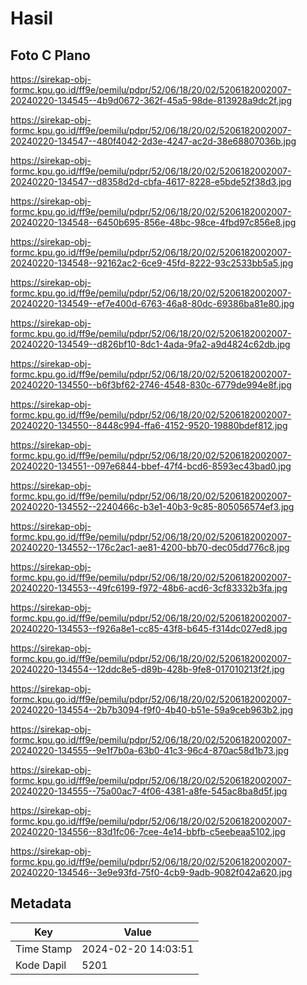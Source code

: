 # Hasil

## Foto C Plano

https://sirekap-obj-formc.kpu.go.id/ff9e/pemilu/pdpr/52/06/18/20/02/5206182002007-20240220-134545--4b9d0672-362f-45a5-98de-813928a9dc2f.jpg

https://sirekap-obj-formc.kpu.go.id/ff9e/pemilu/pdpr/52/06/18/20/02/5206182002007-20240220-134547--480f4042-2d3e-4247-ac2d-38e68807036b.jpg

https://sirekap-obj-formc.kpu.go.id/ff9e/pemilu/pdpr/52/06/18/20/02/5206182002007-20240220-134547--d8358d2d-cbfa-4617-8228-e5bde52f38d3.jpg

https://sirekap-obj-formc.kpu.go.id/ff9e/pemilu/pdpr/52/06/18/20/02/5206182002007-20240220-134548--6450b695-856e-48bc-98ce-4fbd97c856e8.jpg

https://sirekap-obj-formc.kpu.go.id/ff9e/pemilu/pdpr/52/06/18/20/02/5206182002007-20240220-134548--92162ac2-6ce9-45fd-8222-93c2533bb5a5.jpg

https://sirekap-obj-formc.kpu.go.id/ff9e/pemilu/pdpr/52/06/18/20/02/5206182002007-20240220-134549--ef7e400d-6763-46a8-80dc-69386ba81e80.jpg

https://sirekap-obj-formc.kpu.go.id/ff9e/pemilu/pdpr/52/06/18/20/02/5206182002007-20240220-134549--d826bf10-8dc1-4ada-9fa2-a9d4824c62db.jpg

https://sirekap-obj-formc.kpu.go.id/ff9e/pemilu/pdpr/52/06/18/20/02/5206182002007-20240220-134550--b6f3bf62-2746-4548-830c-6779de994e8f.jpg

https://sirekap-obj-formc.kpu.go.id/ff9e/pemilu/pdpr/52/06/18/20/02/5206182002007-20240220-134550--8448c994-ffa6-4152-9520-19880bdef812.jpg

https://sirekap-obj-formc.kpu.go.id/ff9e/pemilu/pdpr/52/06/18/20/02/5206182002007-20240220-134551--097e6844-bbef-47f4-bcd6-8593ec43bad0.jpg

https://sirekap-obj-formc.kpu.go.id/ff9e/pemilu/pdpr/52/06/18/20/02/5206182002007-20240220-134552--2240466c-b3e1-40b3-9c85-805056574ef3.jpg

https://sirekap-obj-formc.kpu.go.id/ff9e/pemilu/pdpr/52/06/18/20/02/5206182002007-20240220-134552--176c2ac1-ae81-4200-bb70-dec05dd776c8.jpg

https://sirekap-obj-formc.kpu.go.id/ff9e/pemilu/pdpr/52/06/18/20/02/5206182002007-20240220-134553--49fc6199-f972-48b6-acd6-3cf83332b3fa.jpg

https://sirekap-obj-formc.kpu.go.id/ff9e/pemilu/pdpr/52/06/18/20/02/5206182002007-20240220-134553--f926a8e1-cc85-43f8-b645-f314dc027ed8.jpg

https://sirekap-obj-formc.kpu.go.id/ff9e/pemilu/pdpr/52/06/18/20/02/5206182002007-20240220-134554--12ddc8e5-d89b-428b-9fe8-017010213f2f.jpg

https://sirekap-obj-formc.kpu.go.id/ff9e/pemilu/pdpr/52/06/18/20/02/5206182002007-20240220-134554--2b7b3094-f9f0-4b40-b51e-59a9ceb963b2.jpg

https://sirekap-obj-formc.kpu.go.id/ff9e/pemilu/pdpr/52/06/18/20/02/5206182002007-20240220-134555--9e1f7b0a-63b0-41c3-96c4-870ac58d1b73.jpg

https://sirekap-obj-formc.kpu.go.id/ff9e/pemilu/pdpr/52/06/18/20/02/5206182002007-20240220-134555--75a00ac7-4f06-4381-a8fe-545ac8ba8d5f.jpg

https://sirekap-obj-formc.kpu.go.id/ff9e/pemilu/pdpr/52/06/18/20/02/5206182002007-20240220-134556--83d1fc06-7cee-4e14-bbfb-c5eebeaa5102.jpg

https://sirekap-obj-formc.kpu.go.id/ff9e/pemilu/pdpr/52/06/18/20/02/5206182002007-20240220-134546--3e9e93fd-75f0-4cb9-9adb-9082f042a620.jpg


## Metadata

| Key        | Value               |
| ---------- | ------------------- |
| Time Stamp | 2024-02-20 14:03:51 |
| Kode Dapil | 5201                |



